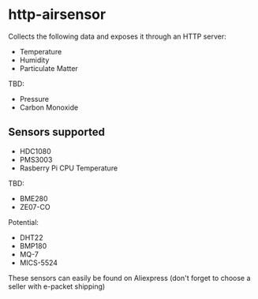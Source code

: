 # http-airsensor
Collects the following data and exposes it through an HTTP server:
* Temperature
* Humidity
* Particulate Matter

TBD:
* Pressure
* Carbon Monoxide


## Sensors supported
* HDC1080
* PMS3003
* Rasberry Pi CPU Temperature

TBD:
* BME280
* ZE07-CO

Potential:
* DHT22
* BMP180
* MQ-7
* MICS-5524

These sensors can easily be found on Aliexpress (don't forget to choose a seller with e-packet shipping)
